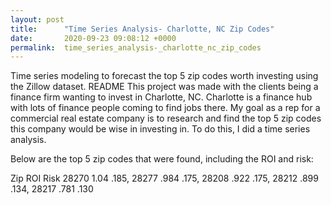 ```yaml
---
layout: post
title:      "Time Series Analysis- Charlotte, NC Zip Codes"
date:       2020-09-23 09:08:12 +0000
permalink:  time_series_analysis-_charlotte_nc_zip_codes
---
```



Time series modeling to forecast the top 5 zip codes worth investing using the Zillow dataset. README This project was made with the clients being a finance firm wanting to invest in Charlotte, NC. Charlotte is a finance hub with lots of finance people coming to find jobs there. My goal as a rep for a commercial real estate company is to research and find the top 5 zip codes this company would be wise in investing in. To do this, I did a time series analysis.

Below are the top 5 zip codes that were found, including the ROI and risk:


Zip ROI Risk 28270 1.04 .185, 28277 .984 .175, 28208 .922 .175, 28212 .899 .134, 28217 .781 .130

